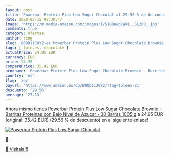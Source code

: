 ```yaml
---
layout: post
title: 'Powerbar Protein Plus Low Sugar Chocolat al 29.56 % de descuento'
date: 2020-05-15 08:30:47
image: 'https://m.media-amazon.com/images/I/51QQewpCWkL._SL200_.jpg'
comments: true
category: ofertas
author: ring
slug: 'B00D11J0Y2-es Powerbar Protein Plus Low Sugar Chocolate Brownie -...'
tags: [ tole.es, chocolate ]
actualPrice: 24.95 EUR
currency: EUR
price: 24.95
comparePrice: 35.42 EUR
prodname: 'Powerbar Protein Plus Low Sugar Chocolate Brownie - Barritas Proteinas con Bajo Nivel de Azucar - 30 Barras 1005 g'
country: 'es'
flag: '🇪🇸'
buyurl: 'https://www.amazon.es/dp/B00D11J0Y2/?tag=tolees-21'
descuento: '29.56'
average: '27.13'
---
```


Ahora mismo tienes [Powerbar Protein Plus Low Sugar Chocolate Brownie - Barritas Proteinas con Bajo Nivel de Azucar - 30 Barras 1005 g](https://www.amazon.es/dp/B00D11J0Y2/?tag=tolees-21) a 24.95 EUR (original: 35.42 EUR) (29.56 %  de descuento) en el siguiente enlace!

[![Powerbar Protein Plus Low Sugar Chocolat](https://m.media-amazon.com/images/I/51QQewpCWkL._SL200_.jpg)](https://www.amazon.es/dp/B00D11J0Y2/?tag=tolees-21)

🔎:


[🛒 Visítala!!!](https://www.amazon.es/dp/B00D11J0Y2/?tag=tolees-21)
